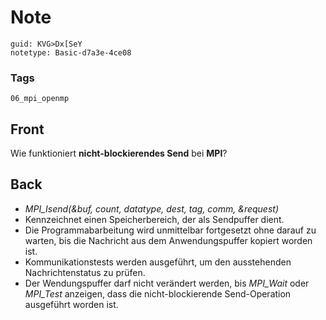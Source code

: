 # Note
```
guid: KVG>Dx[SeY
notetype: Basic-d7a3e-4ce08
```

### Tags
```
06_mpi_openmp
```

## Front
Wie funktioniert <b>nicht-blockierendes Send</b> bei <b>MPI</b>?

## Back
<div><div><ul><li><em>MPI_Isend(&buf, count, datatype, dest, tag, comm, &request)</em></li>
<li>Kennzeichnet einen Speicherbereich, der als Sendpuffer dient.</li>
<li>Die Programmabarbeitung wird unmittelbar fortgesetzt ohne darauf zu warten, 
bis die Nachricht aus dem Anwendungspuffer kopiert worden ist.</li>
<li>Kommunikationstests werden ausgeführt, um den ausstehenden Nachrichtenstatus zu prüfen.</li>
<li>Der Wendungspuffer darf nicht verändert werden, bis <em>MPI_Wait</em> oder <em>MPI_Test</em> anzeigen, dass die nicht-blockierende Send-Operation ausgeführt worden ist.</li></ul></div></div>
